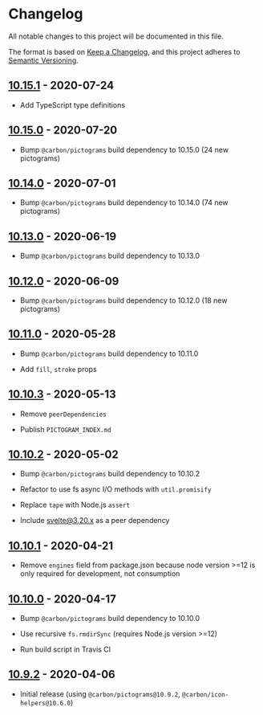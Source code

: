 # Changelog

All notable changes to this project will be documented in this file.

The format is based on [Keep a Changelog](https://keepachangelog.com/en/1.0.0/),
and this project adheres to [Semantic Versioning](https://semver.org/spec/v2.0.0.html).

## [10.15.1](https://github.com/IBM/carbon-pictograms-svelte/releases/tag/v10.15.1) - 2020-07-24

- Add TypeScript type definitions

## [10.15.0](https://github.com/IBM/carbon-pictograms-svelte/releases/tag/v10.15.0) - 2020-07-20

- Bump `@carbon/pictograms` build dependency to 10.15.0 (24 new pictograms)

## [10.14.0](https://github.com/IBM/carbon-pictograms-svelte/releases/tag/v10.14.0) - 2020-07-01

- Bump `@carbon/pictograms` build dependency to 10.14.0 (74 new pictograms)

## [10.13.0](https://github.com/IBM/carbon-pictograms-svelte/releases/tag/v10.13.0) - 2020-06-19

- Bump `@carbon/pictograms` build dependency to 10.13.0

## [10.12.0](https://github.com/IBM/carbon-pictograms-svelte/releases/tag/v10.12.0) - 2020-06-09

- Bump `@carbon/pictograms` build dependency to 10.12.0 (18 new pictograms)

## [10.11.0](https://github.com/IBM/carbon-pictograms-svelte/releases/tag/v10.11.0) - 2020-05-28

- Bump `@carbon/pictograms` build dependency to 10.11.0

- Add `fill`, `stroke` props

## [10.10.3](https://github.com/IBM/carbon-pictograms-svelte/releases/tag/v10.10.3) - 2020-05-13

- Remove `peerDependencies`

- Publish `PICTOGRAM_INDEX.md`

## [10.10.2](https://github.com/IBM/carbon-pictograms-svelte/releases/tag/v10.10.2) - 2020-05-02

- Bump `@carbon/pictograms` build dependency to 10.10.2

- Refactor to use fs async I/O methods with `util.promisify`

- Replace `tape` with Node.js `assert`

- Include svelte@3.20.x as a peer dependency

## [10.10.1](https://github.com/IBM/carbon-pictograms-svelte/releases/tag/v10.10.1) - 2020-04-21

- Remove `engines` field from package.json because node version >=12 is only required for development, not consumption

## [10.10.0](https://github.com/IBM/carbon-pictograms-svelte/releases/tag/v10.10.0) - 2020-04-17

- Bump `@carbon/pictograms` build dependency to 10.10.0

- Use recursive `fs.rmdirSync` (requires Node.js version >=12)

- Run build script in Travis CI

## [10.9.2](https://github.com/IBM/carbon-pictograms-svelte/releases/tag/v10.9.2) - 2020-04-06

- Initial release (using `@carbon/pictograms@10.9.2`, `@carbon/icon-helpers@10.6.0`)
